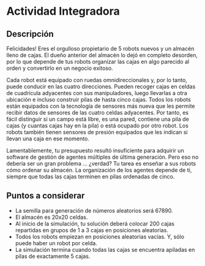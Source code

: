 # Actividad Integradora
## Descripción
Felicidades! Eres el orgulloso propietario de 5 robots nuevos y un almacén lleno de cajas. El dueño anterior del almacén lo dejó en completo desorden, por lo que depende de tus robots organizar las cajas en algo parecido al orden y convertirlo en un negocio exitoso.

Cada robot está equipado con ruedas omnidireccionales y, por lo tanto, puede conducir en las cuatro direcciones. Pueden recoger cajas en celdas de cuadrícula adyacentes con sus manipuladores, luego llevarlas a otra ubicación e incluso construir pilas de hasta cinco cajas. Todos los robots están equipados con la tecnología de sensores más nueva que les permite recibir datos de sensores de las cuatro celdas adyacentes. Por tanto, es fácil distinguir si un campo está libre, es una pared, contiene una pila de cajas (y cuantas cajas hay en la pila) o está ocupado por otro robot. Los robots también tienen sensores de presión equipados que les indican si llevan una caja en ese momento.

Lamentablemente, tu presupuesto resultó insuficiente para adquirir un software de gestión de agentes múltiples de última generación. Pero eso no debería ser un gran problema ... ¿verdad? Tu tarea es enseñar a sus robots cómo ordenar su almacén. La organización de los agentes depende de ti, siempre que todas las cajas terminen en pilas ordenadas de cinco.

## Puntos a considerar
-	La semilla para generación de números aleatorios será 67890.
-	El almacén es 20x20 celdas.
-	Al inicio de la simulación, tu solución deberá colocar 200 cajas repartidas en grupos de 1 a 3 cajas en posiciones aleatorias.
-	Todos los robots empiezan en posiciones aleatorias vacías. Y, sólo puede haber un robot por celda.
-	La simulación termina cuando todas las cajas se encuentra apiladas en pilas de exactamente 5 cajas.
